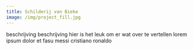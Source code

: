 ```yaml
---
title: Schilderij van Bieke
image: /img/project_fill.jpg
---
```


beschrijving beschrijving hier is het leuk om er wat over te vertellen lorem ipsum dolor et fasu messi cristiano ronaldo 